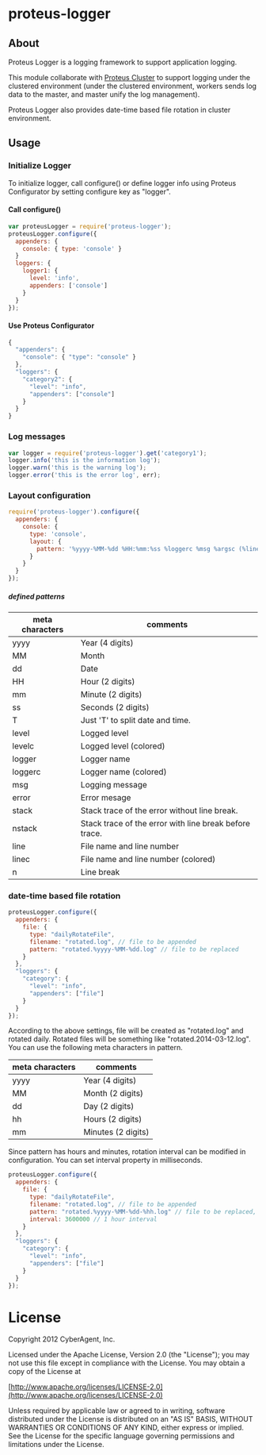 proteus-logger
==============================

## About

Proteus Logger is a logging framework to support application logging.

This module collaborate with [Proteus Cluster](https://github.com/ameba-proteus/proteus-cluster)  to support logging under the clustered environment (under the clustered environment, workers sends log data to the master, and master unify the log management).

Proteus Logger also provides date-time based file rotation in cluster environment.


## Usage

### Initialize Logger

To initialize logger, call configure() or define logger info using Proteus Configurator by setting configure key as "logger".

#### Call configure()

```js
var proteusLogger = require('proteus-logger');
proteusLogger.configure({
  appenders: {
    console: { type: 'console' }
  }
  loggers: {
    logger1: {
      level: 'info',
      appenders: ['console']
    }
  }
});
```

#### Use Proteus Configurator

```js
{
  "appenders": {
    "console": { "type": "console" }
  },
  "loggers": {
    "category2": {
      "level": "info",
      "appenders": ["console"]
    }
  }
}
```

### Log messages

```js
var logger = require('proteus-logger').get('category1');
logger.info('this is the information log');
logger.warn('this is the warning log');
logger.error('this is the error log', err);
```

### Layout configuration

```js
require('proteus-logger').configure({
  appenders: {
    console: {
      type: 'console',
      layout: {
        pattern: '%yyyy-%MM-%dd %HH:%mm:%ss %loggerc %msg %argsc (%linec)%nstack'
      }
    }
  }
});
```

##### defined patterns

<table>
<thead>
<tr>
  <th>meta characters</th>
  <th>comments</th>
</tr>
</thead>
<tbody>
<tr>
  <td>yyyy</td>
  <td>Year (4 digits)</td>
</tr>
<tr>
  <td>MM</td>
  <td>Month</td>
</tr>
<tr>
  <td>dd</td>
  <td>Date</td>
</tr>
<tr>
  <td>HH</td>
  <td>Hour (2 digits)</td>
</tr>
<tr>
  <td>mm</td>
  <td>Minute (2 digits)</td>
</tr>
<tr>
  <td>ss</td>
  <td>Seconds (2 digits)</td>
</tr>
<tr>
  <td>T</td>
  <td>Just 'T' to split date and time.</td>
</tr>
<tr>
  <td>level</td>
  <td>Logged level</td>
</tr>
<tr>
  <td>levelc</td>
  <td>Logged level (colored)</td>
</tr>
<tr>
  <td>logger</td>
  <td>Logger name</td>
</tr>
<tr>
  <td>loggerc</td>
  <td>Logger name (colored)</td>
</tr>
<tr>
  <td>msg</td>
  <td>Logging message</td>
</tr>
<tr>
  <td>error</td>
  <td>Error mesage</td>
</tr>
<tr>
  <td>stack</td>
  <td>Stack trace of the error without line break.</td>
</tr>
<tr>
  <td>nstack</td>
  <td>Stack trace of the error with line break before trace.</td>
</tr>
<tr>
  <td>line</td>
  <td>File name and line number</td>
</tr>
<tr>
  <td>linec</td>
  <td>File name and line number (colored)</td>
</tr>
</tr>
<tr>
  <td>n</td>
  <td>Line break</td>
</tr>
</tbody>
</table>

### date-time based file rotation

```js
proteusLogger.configure({
  appenders: {
    file: {
      type: "dailyRotateFile",
      filename: "rotated.log", // file to be appended
      pattern: "rotated.%yyyy-%MM-%dd.log" // file to be replaced
    }
  },
  "loggers": {
    "category": {
      "level": "info",
      "appenders": ["file"]
    }
  }
});
```

According to the above settings, file will be created as "rotated.log" and rotated daily. Rotated files will be something like "rotated.2014-03-12.log". You can use the following meta characters in pattern.

<table>
<thead>
<tr>
  <th>meta characters</th>
  <th>comments</th>
</tr>
</thead>
<tbody>
<tr>
  <td>yyyy</td>
  <td>Year (4 digits)</td>
</tr>
<tr>
  <td>MM</td>
  <td>Month (2 digits)</td>
</tr>
<tr>
  <td>dd</td>
  <td>Day (2 digits)</td>
</tr>
<tr>
  <td>hh</td>
  <td>Hours (2 digits)</td>
</tr>
<tr>
  <td>mm</td>
  <td>Minutes (2 digits)</td>
</tr>
</tbody>
</table>

Since pattern has hours and minutes, rotation interval can be modified in configuration. You can set interval property in milliseconds.

```js
proteusLogger.configure({
  appenders: {
    file: {
      type: "dailyRotateFile",
      filename: "rotated.log", // file to be appended
      pattern: "rotated.%yyyy-%MM-%dd-%hh.log" // file to be replaced,
      interval: 3600000 // 1 hour interval
    }
  },
  "loggers": {
    "category": {
      "level": "info",
      "appenders": ["file"]
    }
  }
});
```

# License

Copyright 2012 CyberAgent, Inc.

Licensed under the Apache License, Version 2.0 (the "License");
you may not use this file except in compliance with the License.
You may obtain a copy of the License at

[http://www.apache.org/licenses/LICENSE-2.0](http://www.apache.org/licenses/LICENSE-2.0)

Unless required by applicable law or agreed to in writing, software
distributed under the License is distributed on an "AS IS" BASIS,
WITHOUT WARRANTIES OR CONDITIONS OF ANY KIND, either express or implied.
See the License for the specific language governing permissions and
limitations under the License.

